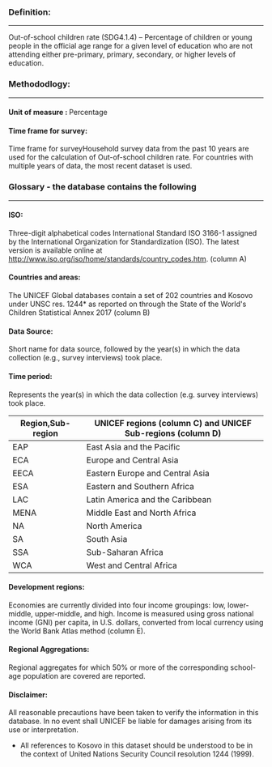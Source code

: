 ### Definition:

<hr>
Out-of-school children rate (SDG4.1.4) – Percentage of children or young people in the official age range for a given level of education who are not attending either pre-primary, primary, secondary, or higher levels of education.

### Methododlogy:

<hr>

#### Unit of measure<span> :</span> <span style="font-weight:normal;">Percentage</span>

#### Time frame for survey:

Time frame for surveyHousehold survey data from the past 10 years are used for the calculation of Out-of-school children rate. For countries with multiple years of data, the most recent dataset is used.

### Glossary - the database contains the following

<hr>

#### ISO:

Three-digit alphabetical codes International Standard ISO 3166-1 assigned by the International Organization for Standardization (ISO). The latest version is available online at http://www.iso.org/iso/home/standards/country_codes.htm. (column A)

#### Countries and areas:

The UNICEF Global databases contain a set of 202 countries and Kosovo under UNSC res. 1244\* as reported on through the State of the World's Children Statistical Annex 2017 (column B)

#### Data Source:

Short name for data source, followed by the year(s) in which the data collection (e.g., survey interviews) took place.

#### Time period:

Represents the year(s) in which the data collection (e.g. survey interviews) took place.

<table>
  <thead>
    <tr>
      <th>Region,Sub-region</th>
      <th>UNICEF regions (column C) and UNICEF Sub-regions (column D)</th>
    </tr>
  </thead>
  <tbody>
    <tr>
      <td>EAP</td>
      <td>East Asia and the Pacific</td>
    </tr>
    <tr>
      <td>ECA</td>
      <td>Europe and Central Asia</td>
    </tr>
    <tr>
      <td>EECA</td>
      <td>Eastern Europe and Central Asia</td>
    </tr>
    <tr>
      <td>ESA</td>
      <td>Eastern and Southern Africa</td>
    </tr>
    <tr>
      <td>LAC</td>
      <td>Latin America and the Caribbean</td>
    </tr>
    <tr>
      <td>MENA</td>
      <td>Middle East and North Africa</td>
    </tr>
    <tr>
      <td>NA</td>
      <td>North America</td>
    </tr>
    <tr>
      <td>SA</td>
      <td>South Asia</td>
    </tr>
    <tr>
      <td>SSA</td>
      <td>Sub-Saharan Africa</td>
    </tr>
    <tr>
      <td>WCA</td>
      <td>West and Central Africa</td>
    </tr>
  </tbody>
</table>

#### Development regions:

Economies are currently divided into four income groupings: low, lower-middle, upper-middle, and high. Income is measured using gross national income (GNI) per capita, in U.S. dollars, converted from local currency using the World Bank Atlas method (column E).

#### Regional Aggregations:

Regional aggregates for which 50% or more of the corresponding school-age population are covered are reported.

#### Disclaimer:

All reasonable precautions have been taken to verify the information in this database. In no event shall UNICEF be liable for damages arising from its use or interpretation.

- All references to Kosovo in this dataset should be understood to be in the context of United Nations Security Council resolution 1244 (1999).

